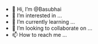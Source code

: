 - 👋 Hi, I’m @Basubhai
- 👀 I’m interested in ...
- 🌱 I’m currently learning ...
- 💞️ I’m looking to collaborate on ...
- 📫 How to reach me ...

<!---
Basubhai/Basubhai is a ✨ special ✨ repository because its `README.md` (this file) appears on your GitHub profile.
You can click the Preview link to take a look at your changes.
--->

